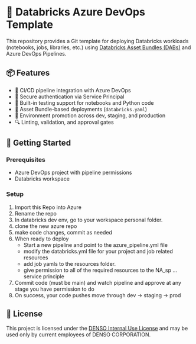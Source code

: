# 🧱 Databricks Azure DevOps Template

This repository provides a Git template for deploying Databricks workloads (notebooks, jobs, libraries, etc.) using [Databricks Asset Bundles (DABs)](https://docs.databricks.com/dev-tools/bundles/index.html) and Azure DevOps Pipelines.

## 📦 Features

- 🚀 CI/CD pipeline integration with Azure DevOps
- 🔐 Secure authentication via Service Principal
- 🧪 Built-in testing support for notebooks and Python code
- 🧱 Asset Bundle-based deployments (`databricks.yaml`)
- 📁 Environment promotion across dev, staging, and production
- 🔍 Linting, validation, and approval gates


## 🚀 Getting Started

### Prerequisites

- Azure DevOps project with pipeline permissions
- Databricks workspace

### Setup

1. Import this Repo into Azure
2. Rename the repo
3. In databricks dev env, go to your workspace personal folder. 
4. clone the new azure repo
5. make code changes, commit as needed
6. When ready to deploy
    - Start a new pipeline and point to the azure_pipeline.yml file
    - modify the databricks.yml file for your project and job related resources
    - add job yamls to the resources folder. 
    - give permission to all of the required resources to the NA_sp ... service principle
7. Commit code (must be main) and watch pipeline and approve at any stage you have permission to do
8. On success, your code pushes move through dev -> staging -> prod

## 📄 License

This project is licensed under the [DENSO Internal Use License](./LICENSE) and may be used only by current employees of DENSO CORPORATION.
